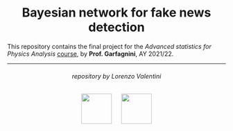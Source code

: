 <h1 align="center">Bayesian network for fake news detection</h1>

This repository contains the final project for the *Advanced statistics for Physics Analysis* [course](https://didattica.unipd.it/off/2021/LM/SC/SC2443/000ZZ/SCP8082557/N0), by **Prof. Garfagnini**, AY 2021/22.
***

<h6 align="center">repository by Lorenzo Valentini</h6>

<p align="center">
  <img src="https://user-images.githubusercontent.com/62724611/166108149-7629a341-bbca-4a3e-8195-67f469a0cc08.png" alt="" height="70"/>
  &emsp;
  <img src="https://user-images.githubusercontent.com/62724611/166108076-98afe0b7-802c-4970-a2d5-bbb997da759c.png" alt="" height="70"/>
</p>

